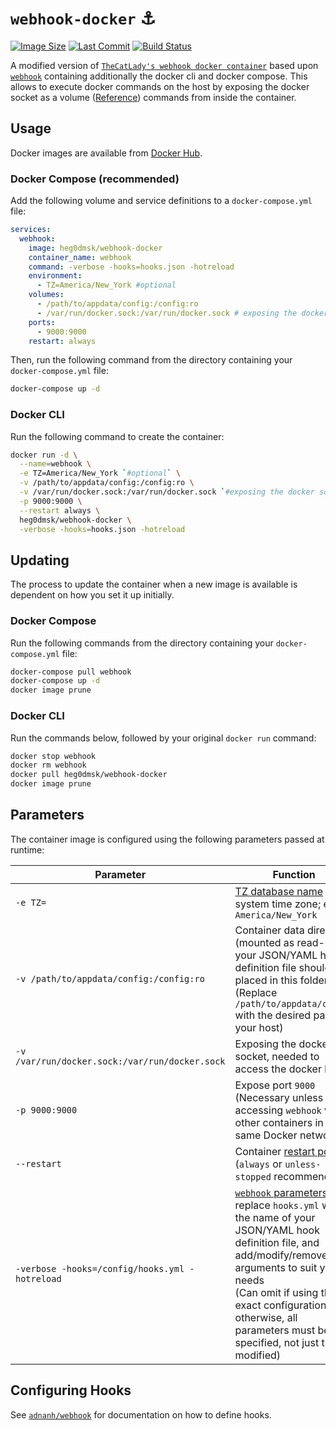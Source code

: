 # `webhook-docker` &#9875;

[![Image Size](https://img.shields.io/docker/image-size/heg0dmsk/webhook-docker/latest?style=flat-square&logoColor=white&logo=docker)](https://hub.docker.com/r/heg0dmsk/webhook-docker)
[![Last Commit](https://img.shields.io/github/last-commit/Heg0Dmsk/docker-webhook?style=flat-square&logoColor=white&logo=github)](https://github.com/Heg0Dmsk/docker-webhook)
[![Build Status](https://img.shields.io/github/workflow/status/Heg0Dmsk/docker-webhook/Build%20And%20Push%20Docker%20Images?style=flat-square&logoColor=white&logo=github%20actions)](https://github.com/Heg0Dmsk/docker-webhook)


A modified version of [`TheCatLady's webhook docker container`](https://github.com/TheCatLady/docker-webhook) based upon [`webhook`](https://github.com/adnanh/webhook) containing additionally the docker cli and docker compose. This allows to execute docker commands on the host by exposing the docker socket as a volume ([Reference](https://tomgregory.com/running-docker-in-docker-on-windows/)) commands from inside the container.

## Usage

Docker images are available from [Docker Hub](https://hub.docker.com/r/heg0dmsk/webhook-docker).

### Docker Compose (recommended)

Add the following volume and service definitions to a `docker-compose.yml` file:

```yaml
services:
  webhook:
    image: heg0dmsk/webhook-docker
    container_name: webhook
    command: -verbose -hooks=hooks.json -hotreload
    environment:
      - TZ=America/New_York #optional
    volumes:
      - /path/to/appdata/config:/config:ro
      - /var/run/docker.sock:/var/run/docker.sock # exposing the docker socket, needed to access the docker host
    ports:
      - 9000:9000
    restart: always
```

Then, run the following command from the directory containing your `docker-compose.yml` file:

```bash
docker-compose up -d
```

### Docker CLI

Run the following command to create the container:

```bash
docker run -d \
  --name=webhook \
  -e TZ=America/New_York `#optional` \
  -v /path/to/appdata/config:/config:ro \
  -v /var/run/docker.sock:/var/run/docker.sock `#exposing the docker socket, needed to access the docker host` \
  -p 9000:9000 \
  --restart always \
  heg0dmsk/webhook-docker \
  -verbose -hooks=hooks.json -hotreload
```

## Updating

The process to update the container when a new image is available is dependent on how you set it up initially.

### Docker Compose

Run the following commands from the directory containing your `docker-compose.yml` file:

```bash
docker-compose pull webhook
docker-compose up -d
docker image prune
```

### Docker CLI

Run the commands below, followed by your original `docker run` command:

```bash
docker stop webhook
docker rm webhook
docker pull heg0dmsk/webhook-docker
docker image prune
```

## Parameters

The container image is configured using the following parameters passed at runtime:

| Parameter                                      | Function                                                                                                                                                                                                                                                                                                                                              |
| ---------------------------------------------- | ----------------------------------------------------------------------------------------------------------------------------------------------------------------------------------------------------------------------------------------------------------------------------------------------------------------------------------------------------- |
| `-e TZ=`                                       | [TZ database name](https://en.wikipedia.org/wiki/List_of_tz_database_time_zones) of system time zone; e.g., `America/New_York`                                                                                                                                                                                                                        |
| `-v /path/to/appdata/config:/config:ro`        | Container data directory (mounted as read-only); your JSON/YAML hook definition file should be placed in this folder<br/>(Replace `/path/to/appdata/config` with the desired path on your host)
| `-v /var/run/docker.sock:/var/run/docker.sock` | Exposing the docker socket, needed to access the docker host    |
| `-p 9000:9000`                                 | Expose port `9000`<br/>(Necessary unless only accessing `webhook` via other containers in the same Docker network)                                                                                                                                                                                                                                    |
| `--restart`                                    | Container [restart policy](https://docs.docker.com/engine/reference/run/#restart-policies---restart)<br/>(`always` or `unless-stopped` recommended)                                                                                                                                                                                                   |
| `-verbose -hooks=/config/hooks.yml -hotreload` | [`webhook` parameters](https://github.com/adnanh/webhook/blob/master/docs/Webhook-Parameters.md); replace `hooks.yml` with the name of your JSON/YAML hook definition file, and add/modify/remove arguments to suit your needs<br/>(Can omit if using this exact configuration; otherwise, all parameters must be specified, not just those modified) |

## Configuring Hooks

See [`adnanh/webhook`](https://github.com/adnanh/webhook) for documentation on how to define hooks.
